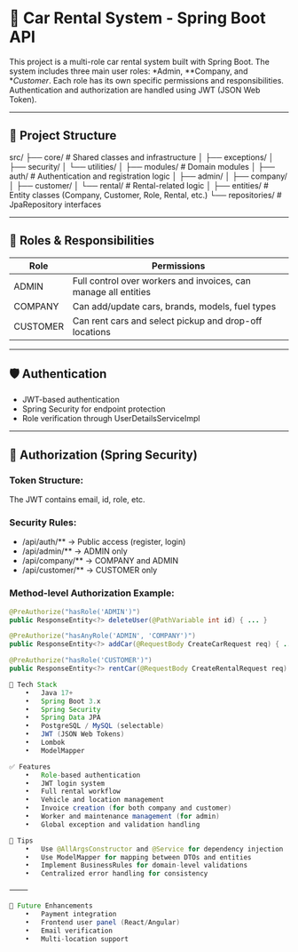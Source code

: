 # 🚗 Car Rental System - Spring Boot API

This project is a multi-role car rental system built with Spring Boot. The system includes three main user roles: *Admin, **Company, and **Customer*. Each role has its own specific permissions and responsibilities. Authentication and authorization are handled using JWT (JSON Web Token).

---

## 📁 Project Structure

src/
├── core/                 # Shared classes and infrastructure
│   ├── exceptions/
│   ├── security/
│   └── utilities/
│
├── modules/              # Domain modules
│   ├── auth/             # Authentication and registration logic
│   ├── admin/
│   ├── company/
│   ├── customer/
│   └── rental/           # Rental-related logic
│
├── entities/             # Entity classes (Company, Customer, Role, Rental, etc.)
└── repositories/         # JpaRepository interfaces

---

## 👥 Roles & Responsibilities

| Role      | Permissions                                                                 |
|-----------|------------------------------------------------------------------------------|
| ADMIN   | Full control over workers and invoices, can manage all entities             |
| COMPANY | Can add/update cars, brands, models, fuel types                             |
| CUSTOMER| Can rent cars and select pickup and drop-off locations                      |

---

## 🛡️ Authentication

- JWT-based authentication
- Spring Security for endpoint protection
- Role verification through UserDetailsServiceImpl

---

## 🔐 Authorization (Spring Security)

### Token Structure:
The JWT contains email, id, role, etc.

### Security Rules:
- /api/auth/** → Public access (register, login)
- /api/admin/** → ADMIN only
- /api/company/** → COMPANY and ADMIN
- /api/customer/** → CUSTOMER only

### Method-level Authorization Example:
```java
@PreAuthorize("hasRole('ADMIN')")
public ResponseEntity<?> deleteUser(@PathVariable int id) { ... }

@PreAuthorize("hasAnyRole('ADMIN', 'COMPANY')")
public ResponseEntity<?> addCar(@RequestBody CreateCarRequest req) { ... }

@PreAuthorize("hasRole('CUSTOMER')")
public ResponseEntity<?> rentCar(@RequestBody CreateRentalRequest req) { ... }

🔧 Tech Stack
	•	Java 17+
	•	Spring Boot 3.x
	•	Spring Security
	•	Spring Data JPA
	•	PostgreSQL / MySQL (selectable)
	•	JWT (JSON Web Tokens)
	•	Lombok
	•	ModelMapper

✅ Features
	•	Role-based authentication
	•	JWT login system
	•	Full rental workflow
	•	Vehicle and location management
	•	Invoice creation (for both company and customer)
	•	Worker and maintenance management (for admin)
	•	Global exception and validation handling

📌 Tips
	•	Use @AllArgsConstructor and @Service for dependency injection
	•	Use ModelMapper for mapping between DTOs and entities
	•	Implement BusinessRules for domain-level validations
	•	Centralized error handling for consistency

⸻

🧩 Future Enhancements
	•	Payment integration
	•	Frontend user panel (React/Angular)
	•	Email verification
	•	Multi-location support
